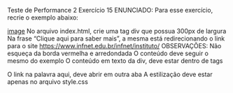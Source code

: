 Teste de Performance 2
Exercício 15
ENUNCIADO:
Para esse exercício, recrie o exemplo abaixo:

[image](tp15.png)
No arquivo index.html, crie uma tag div que possua 300px de largura
Na frase “Clique aqui para saber mais”, a mesma está redirecionando o link para o site https://www.infnet.edu.br/infnet/instituto/
OBSERVAÇÕES:
Não esqueça da borda vermelha e arredondada
O conteúdo deve seguir o mesmo do exemplo
O conteúdo em texto da div, deve estar dentro de tags <p>
O link na palavra aqui, deve abrir em outra aba
A estilização deve estar apenas no arquivo style.css